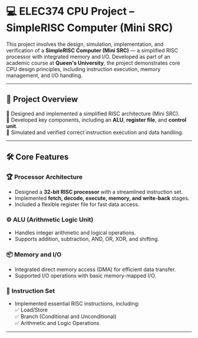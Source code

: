 
# 💻 **ELEC374 CPU Project – SimpleRISC Computer (Mini SRC)**  

This project involves the design, simulation, implementation, and verification of a **SimpleRISC Computer (Mini SRC)** — a simplified RISC processor with integrated memory and I/O. Developed as part of an academic course at **Queen's University**, the project demonstrates core CPU design principles, including instruction execution, memory management, and I/O handling.  

---

## 🎯 **Project Overview**  
🔹 Designed and implemented a simplified RISC architecture (Mini SRC).  
🔹 Developed key components, including an **ALU**, **register file**, and **control unit**.  
🔹 Simulated and verified correct instruction execution and data handling.  

---

## 🛠️ **Core Features**  
### 🏆 **Processor Architecture**  
- Designed a **32-bit RISC processor** with a streamlined instruction set.  
- Implemented **fetch, decode, execute, memory, and write-back** stages.  
- Included a flexible register file for fast data access.  

### ⚙️ **ALU (Arithmetic Logic Unit)**  
- Handles integer arithmetic and logical operations.  
- Supports addition, subtraction, AND, OR, XOR, and shifting.  

### 📦 **Memory and I/O**  
- Integrated direct memory access (DMA) for efficient data transfer.  
- Supported I/O operations with basic memory-mapped I/O.  

### 🔄 **Instruction Set**  
- Implemented essential RISC instructions, including:  
  ✅ Load/Store  
  ✅ Branch (Conditional and Unconditional)  
  ✅ Arithmetic and Logic Operations  

---
